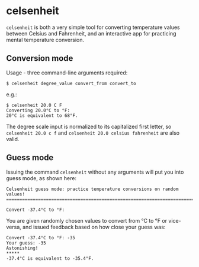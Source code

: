# celsenheit

`celsenheit` is both a very simple tool for converting temperature values
between Celsius and Fahrenheit, and an interactive app for practicing mental
temperature conversion.

## Conversion mode

Usage - three command-line arguments required:
```
$ celsenheit degree_value convert_from convert_to
```
e.g.:
```
$ celsenheit 20.0 C F
Converting 20.0°C to °F:
20°C is equivalent to 68°F.
```

The degree scale input is normalized to its capitalized first letter, so
`celsenheit 20.0 c f` and `celsenheit 20.0 celsius fahrenheit` are also valid.

## Guess mode

Issuing the command `celsenheit` without any arguments will put you into guess
mode, as shown here:

```
Celsenheit guess mode: practice temperature conversions on random values!
=========================================================================

Convert -37.4°C to °F:
```

You are given randomly chosen values to convert from °C to °F or vice-versa,
and issued feedback based on how close your guess was:

```
Convert -37.4°C to °F: -35
Your guess: -35
Astonishing!
*****
-37.4°C is equivalent to -35.4°F.
```
